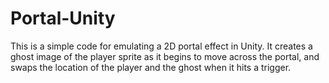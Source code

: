 # Portal-Unity

This is a simple code for emulating a 2D portal effect in Unity. It creates a ghost image of the player sprite as it begins to move across the portal, and swaps the location of the player and the ghost when it hits a trigger.

